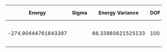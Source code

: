 | Energy              | Sigma   | Energy Variance   | DOF | Method                                                       | Data Repository |
|---------------------|---------|-------------------|-----|--------------------------------------------------------------|-----------------|
| -274.90444761643397 |         | 66.33885621525133 | 100 | DMRG (bond dimension = 1024)                                 |                 |
